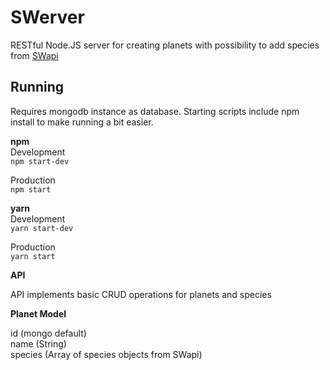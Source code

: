 # SWerver
RESTful Node.JS server for creating planets with possibility to add species from <a href="https://swapi.co/api/">SWapi</a>


## Running

Requires mongodb instance as database.
Starting scripts include npm install to make running a bit easier.

**npm**  
Development  
```npm start-dev```

Production  
```npm start```

**yarn**  
Development  
```yarn start-dev```

Production  
```yarn start```


**API**

API implements basic CRUD operations for planets and species

**Planet Model**

id (mongo default)  
name (String)  
species (Array of species objects from SWapi)  
